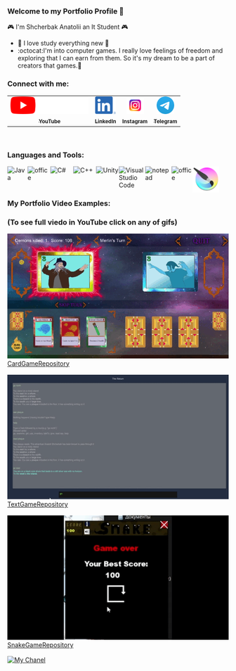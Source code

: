 ### Welcome to my Portfolio Profile 🎩

🎮 I'm Shcherbak Anatolii an It Student 🎮 
- 📖 I love study everything new 🚀
- :octocat:I'm into computer games. I really love feelings of freedom and exploring that I can earn from them. So it's my dream to be a part of creators that games.🎇

### Connect with me:

<table>
  <tr>
    <td align="center">
      <a href="https://www.youtube.com/channel/UC9Si7j82OO2PLaajrtxa9JA/" target="_blank">
        <img src="https://github.com/Anatolii-Shcherbak/resources/blob/main/Img/yt_logo_rgb_dark.png" height="40"/><br>
        <sub><b>YouTube</b></sub>
      </a>
    </td>
    <td align="center">
      <a href="https://www.linkedin.com/in/anatolii-shcherbak/" target="_blank">
        <img src="https://github.com/Anatolii-Shcherbak/resources/blob/main/Img/LI-In-Bug.png" height="40"/><br>
        <sub><b>LinkedIn</b></sub>
      </a>
    </td>
    <td align="center">
      <a href="https://www.instagram.com/s_a_vdeveloper/" target="_blank">
        <img src="https://github.com/Anatolii-Shcherbak/resources/blob/main/Img/Inst.png" height="40"/><br>
        <sub><b>Instagram</b></sub>
      </a>
    </td>
    <td align="center">
      <a href="https://t.me/S_Anatoliy_V4" target="_blank">
        <img src="https://github.com/Anatolii-Shcherbak/resources/blob/main/Img/Telegram.png" height="40"/><br>
        <sub><b>Telegram</b></sub>
      </a>
    </td>
  </tr>
</table>


<br >

### Languages and Tools:

<img align="left" alt="Java" height ="64px" width="46px" src="https://seeklogo.com/images/J/java-logo-7833D1D21A-seeklogo.com.png" />
<img align="left" alt="office" width="52px" src="https://seeklogo.com/images/E/eclipse-logo-85FE4BEA34-seeklogo.com.png" />
<img align="left" alt="C#" width="52px" src="https://seeklogo.com/images/C/c-sharp-c-logo-02F17714BA-seeklogo.com.png" />
<img align="left" alt="C++" width="52px" src="https://seeklogo.com/images/C/c-logo-1B1817C041-seeklogo.com.png" />
<img align="left" alt="Unity" width="52px" src="https://seeklogo.com/images/U/unity-logo-988A22E703-seeklogo.com.png" />
<img align="left" alt="Visual Studio Code" width="60px" src="https://seeklogo.com/images/V/visual-studio-logo-14F95CF819-seeklogo.com.png" />
<img align="left" alt="notepad" width="60px" src="https://seeklogo.com/images/N/notepad-logo-B36F48AC8C-seeklogo.com.png" />
<img align="left" alt="office" width="48px" src="https://seeklogo.com/images/M/microsoft-office-logo-8B0EF31E09-seeklogo.com.png" />
<img align="left" alt="office" width="60px" src="https://github.com/Anatolii-Shcherbak/resources/blob/main/Img/KritaIm-removebg-preview.png" />



<br />
<br />
<br />

### My Portfolio Video Examples:
### (To see full viedo in YouTube click on any of gifs)
<!-- YOUTUBE:START -->
[![My Chanel](https://github.com/Anatolii-Shcherbak/resources/blob/main/Img/GifDe.gif)](https://www.youtube.com/watch?v=VptAMVgpbP8)
<br />
[CardGameRepository](https://github.com/Anatolii-Shcherbak/UnityCardGame)
<br />
<br />
[![My Chanel](https://github.com/Anatolii-Shcherbak/resources/blob/main/Img/TextG.gif)](https://www.youtube.com/watch?v=VptAMVgpbP8)
<br />
[TextGameRepository](https://github.com/Anatolii-Shcherbak/TextAdvantureGame)
<br />
<br />
[![My Chanel](https://github.com/Anatolii-Shcherbak/resources/blob/main/Img/Snake.gif)](https://www.youtube.com/watch?v=VptAMVgpbP8)
<br />
[SnakeGameRepository](https://github.com/Anatolii-Shcherbak/Snake-Java-Game)
<br />
<br />
[![My Chanel](https://github.com/Anatolii-Shcherbak/resources/blob/main/Img/MyGame.gif)](https://www.youtube.com/watch?v=VptAMVgpbP8)
<!-- YOUTUBE:END -->



[youtube]: https://www.youtube.com/channel/UC9Si7j82OO2PLaajrtxa9JA/
[linkedin]: https://www.linkedin.com/in/anatolii-shcherbak/
[instagram]: https://www.instagram.com/s_a_vdeveloper/
[Tg]: https://t.me/S_Anatoliy_V4
